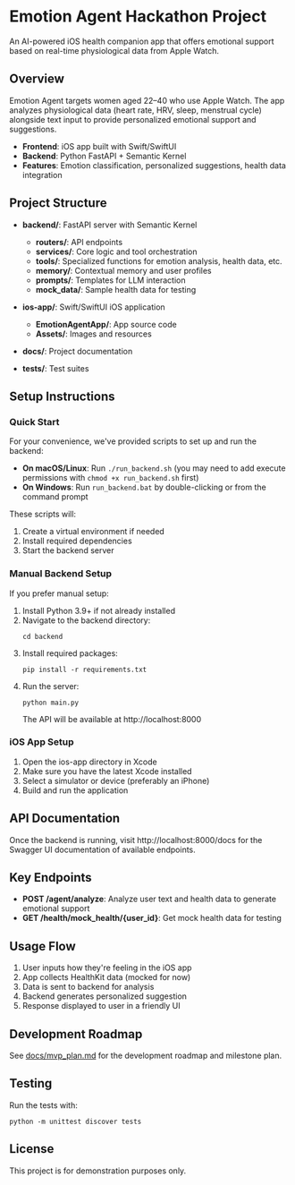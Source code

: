 # Emotion Agent Hackathon Project

An AI-powered iOS health companion app that offers emotional support based on real-time physiological data from Apple Watch.

## Overview

Emotion Agent targets women aged 22–40 who use Apple Watch. The app analyzes physiological data (heart rate, HRV, sleep, menstrual cycle) alongside text input to provide personalized emotional support and suggestions.

- **Frontend**: iOS app built with Swift/SwiftUI
- **Backend**: Python FastAPI + Semantic Kernel
- **Features**: Emotion classification, personalized suggestions, health data integration

## Project Structure

- **backend/**: FastAPI server with Semantic Kernel
  - **routers/**: API endpoints
  - **services/**: Core logic and tool orchestration
  - **tools/**: Specialized functions for emotion analysis, health data, etc.
  - **memory/**: Contextual memory and user profiles
  - **prompts/**: Templates for LLM interaction
  - **mock_data/**: Sample health data for testing

- **ios-app/**: Swift/SwiftUI iOS application
  - **EmotionAgentApp/**: App source code
  - **Assets/**: Images and resources

- **docs/**: Project documentation
- **tests/**: Test suites

## Setup Instructions

### Quick Start

For your convenience, we've provided scripts to set up and run the backend:

- **On macOS/Linux**: Run `./run_backend.sh` (you may need to add execute permissions with `chmod +x run_backend.sh` first)
- **On Windows**: Run `run_backend.bat` by double-clicking or from the command prompt

These scripts will:
1. Create a virtual environment if needed
2. Install required dependencies
3. Start the backend server

### Manual Backend Setup

If you prefer manual setup:

1. Install Python 3.9+ if not already installed
2. Navigate to the backend directory:
   ```
   cd backend
   ```
3. Install required packages:
   ```
   pip install -r requirements.txt
   ```
4. Run the server:
   ```
   python main.py
   ```
   The API will be available at http://localhost:8000

### iOS App Setup

1. Open the ios-app directory in Xcode
2. Make sure you have the latest Xcode installed
3. Select a simulator or device (preferably an iPhone)
4. Build and run the application

## API Documentation

Once the backend is running, visit http://localhost:8000/docs for the Swagger UI documentation of available endpoints.

## Key Endpoints

- **POST /agent/analyze**: Analyze user text and health data to generate emotional support
- **GET /health/mock_health/{user_id}**: Get mock health data for testing

## Usage Flow

1. User inputs how they're feeling in the iOS app
2. App collects HealthKit data (mocked for now)
3. Data is sent to backend for analysis
4. Backend generates personalized suggestion
5. Response displayed to user in a friendly UI

## Development Roadmap

See [docs/mvp_plan.md](docs/mvp_plan.md) for the development roadmap and milestone plan.

## Testing

Run the tests with:
```
python -m unittest discover tests
```

## License

This project is for demonstration purposes only.

